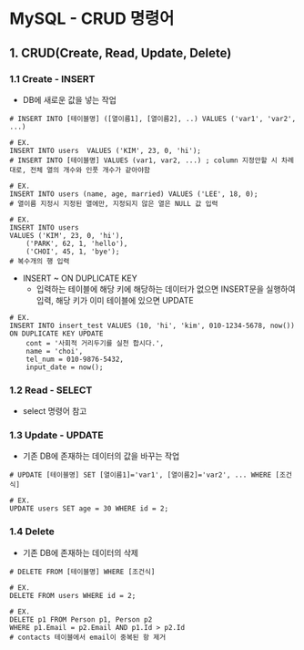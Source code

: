 # MySQL - CRUD 명령어



## 1. CRUD(Create, Read, Update, Delete)

### 1.1 Create - INSERT

- DB에 새로운 값을 넣는 작업

```mysql
# INSERT INTO [테이블명] ([열이름1], [열이름2], ..) VALUES ('var1', 'var2', ...)

# EX.
INSERT INTO users  VALUES ('KIM', 23, 0, 'hi');
# INSERT INTO [테이블명] VALUES (var1, var2, ...) ; column 지정안할 시 차례대로, 전체 열의 개수와 인풋 개수가 같아야함

# EX.
INSERT INTO users (name, age, married) VALUES ('LEE', 18, 0);
# 열이름 지정시 지정된 열에만, 지정되지 않은 열은 NULL 값 입력

# EX.
INSERT INTO users  
VALUES ('KIM', 23, 0, 'hi'),
	('PARK', 62, 1, 'hello'),
	('CHOI', 45, 1, 'bye');
# 복수개의 행 입력
```

- INSERT ~ ON DUPLICATE KEY
  - 입력하는 테이블에 해당 키에 해당하는 데이터가 없으면 INSERT문을 실행하여 입력, 해당 키가 이미 테이블에 있으면 UPDATE

```mysql
# EX.
INSERT INTO insert_test VALUES (10, 'hi', 'kim', 010-1234-5678, now()) 
ON DUPLICATE KEY UPDATE 
	cont = '사회적 거리두기를 실천 합시다.', 
	name = 'choi', 
	tel_num = 010-9876-5432, 
	input_date = now();
```



### 1.2 Read - SELECT 

- select 명령어 참고



### 1.3 Update - UPDATE

- 기존 DB에 존재하는 데이터의 값을 바꾸는 작업

```mysql
# UPDATE [테이블명] SET [열이름1]='var1', [열이름2]='var2', ... WHERE [조건식]

# EX.
UPDATE users SET age = 30 WHERE id = 2;
```



### 1.4 Delete

- 기존 DB에 존재하는 데이터의 삭제

```mysql
# DELETE FROM [테이블명] WHERE [조건식]

# EX.
DELETE FROM users WHERE id = 2;

# EX.
DELETE p1 FROM Person p1, Person p2
WHERE p1.Email = p2.Email AND p1.Id > p2.Id
# contacts 테이블에서 email이 중복된 항 제거
```


